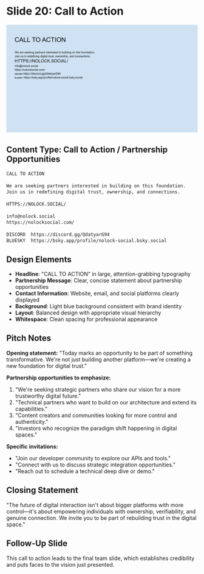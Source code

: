# Slide 20: Call to Action

![Call to Action](../images/slide20.png)

## Content Type: Call to Action / Partnership Opportunities

```
CALL TO ACTION

We are seeking partners interested in building on this foundation.
Join us in redefining digital trust, ownership, and connections.

HTTPS://NOLOCK.SOCIAL/

info@nolock.social
https://nolocksocial.com/

DISCORD  https://discord.gg/QdatyarG94
BLUESKY  https://bsky.app/profile/nolock-social.bsky.social
```

## Design Elements

- **Headline**: "CALL TO ACTION" in large, attention-grabbing typography
- **Partnership Message**: Clear, concise statement about partnership opportunities
- **Contact Information**: Website, email, and social platforms clearly displayed
- **Background**: Light blue background consistent with brand identity
- **Layout**: Balanced design with appropriate visual hierarchy
- **Whitespace**: Clean spacing for professional appearance

## Pitch Notes

**Opening statement:**
"Today marks an opportunity to be part of something transformative. We're not just building another platform—we're creating a new foundation for digital trust."

**Partnership opportunities to emphasize:**
1. "We're seeking strategic partners who share our vision for a more trustworthy digital future."
2. "Technical partners who want to build on our architecture and extend its capabilities."
3. "Content creators and communities looking for more control and authenticity."
4. "Investors who recognize the paradigm shift happening in digital spaces."

**Specific invitations:**
- "Join our developer community to explore our APIs and tools."
- "Connect with us to discuss strategic integration opportunities."
- "Reach out to schedule a technical deep dive or demo."

## Closing Statement

"The future of digital interaction isn't about bigger platforms with more control—it's about empowering individuals with ownership, verifiability, and genuine connection. We invite you to be part of rebuilding trust in the digital space."

## Follow-Up Slide

This call to action leads to the final team slide, which establishes credibility and puts faces to the vision just presented.